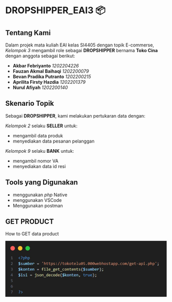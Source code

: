 # DROPSHIPPER_EAI3 📦

## Tentang Kami

Dalam projek mata kuliah EAI kelas SI4405 dengan topik E-commerse, *Kelompok 3* mengambil role sebagai **DROPSHIPPER** bernama **Toko Cina** dengan anggota sebagai berikut:

- **Akbar Febriyanto** *1202204226*
- **Fauzan Akmal Baihaqi** *1202200079*
- **Bevan Pradika Putranto** *1202200215*
- **Aprilita Firsty Hazdia** *1202201379*
- **Nurul Afiyah** *1202200140*

## Skenario Topik

Sebagai **DROPSHIPPER**, kami melakukan pertukaran data dengan:

*Kelompok 2* selaku **SELLER** untuk:
- mengambil data produk
- menyediakan data pesanan pelanggan

*Kelompok 9* selaku **BANK** untuk:
- mengambil nomor VA
- menyediakan data id resi

## Tools yang Digunakan

- menggunakan *php* Native
- menggunakan VSCode
- Menggunakan postman

## GET PRODUCT

How to GET data product

<img src="TubesEAI/asset/get product.jpg">

